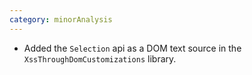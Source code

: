 ```yaml
---
category: minorAnalysis
---
```

* Added the `Selection` api as a DOM text source in the `XssThroughDomCustomizations` library.